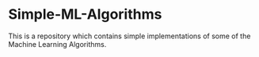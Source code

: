 # Simple-ML-Algorithms
This is a repository which contains  simple implementations of some of the Machine Learning Algorithms.
